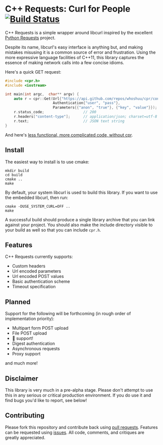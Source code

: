 # C++ Requests: Curl for People [![Build Status](https://travis-ci.org/whoshuu/cpr.svg?branch=master)](https://travis-ci.org/whoshuu/cpr)

C++ Requests is a simple wrapper around libcurl inspired by the excellent [Python Requests](https://github.com/kennethreitz/requests) project.

Despite its name, libcurl's easy interface is anything but, and making mistakes misusing it is a common source of error and frustration. Using the more expressive language facilities of C++11, this library captures the essence of making network calls into a few concise idioms.

Here's a quick GET request:

```c++
#include <cpr.h>
#include <iostream>

int main(int argc,  char** argv) {
    auto r = cpr::Get(Url{"https://api.github.com/repos/whoshuu/cpr/contributors"},
                      Authentication{"user", "pass"},
                      Parameters{{"anon", "true"}, {"key", "value"}});
    r.status_code;                  // 200
    r.headers["content-type"];      // application/json; charset=utf-8
    r.text;                         // JSON text string
}
```

And here's [less functional, more complicated code, without cpr](https://gist.github.com/whoshuu/2dc858b8730079602044).

## Install

The easiest way to install is to use cmake:

```shell
mkdir build
cd build
cmake ..
make
```

By default, your system libcurl is used to build this library. If you want to use the embedded libcurl, then run:

```shell
cmake -DUSE_SYSTEM_CURL=OFF ..
make
```

A successful build should produce a single library archive that you can link against your project. You should also make the include directory visible to your build as well so that you can include `cpr.h`.

## Features

C++ Requests currently supports:

* Custom headers
* Url encoded parameters
* Url encoded POST values
* Basic authentication scheme
* Timeout specification

## Planned

Support for the following will be forthcoming (in rough order of implementation priority):

* Multipart form POST upload
* File POST upload
* :cookie: support!
* Digest authentication
* Asynchronous requests
* Proxy support

and much more!

## Disclaimer

This library is very much in a pre-alpha stage. Please don't attempt to use this in any serious or critical production environment. If you do use it and find bugs you'd like to report, see below!

## Contributing

Please fork this repository and contribute back using [pull requests](https://github.com/whoshuu/cpr/pulls). Features can be requested using [issues](https://github.com/whoshuu/cpr/issues). All code, comments, and critiques are greatly appreciated.
